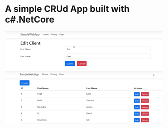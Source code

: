 # A simple CRUd App built with c#.NetCore

<img src="https://github.com/learn-c-sharp-dot-net/dot-net-crud-app/blob/main/Demo/Screenshot%202024-02-16%20222944.png" width="800">

<img src="https://github.com/learn-c-sharp-dot-net/dot-net-crud-app/blob/main/Demo/Screenshot%202024-02-16%20223014.png" width="800">




